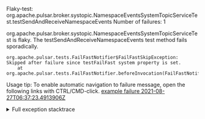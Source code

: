         
Flaky-test: org.apache.pulsar.broker.systopic.NamespaceEventsSystemTopicServiceTest.testSendAndReceiveNamespaceEvents
Number of failures: 1

org.apache.pulsar.broker.systopic.NamespaceEventsSystemTopicServiceTest is flaky. The testSendAndReceiveNamespaceEvents test method fails sporadically.

```
org.apache.pulsar.tests.FailFastNotifier$FailFastSkipException: Skipped after failure since testFailFast system property is set.
	at org.apache.pulsar.tests.FailFastNotifier.beforeInvocation(FailFastNotifier.java:88)

```

Usage tip: To enable automatic navigation to failure message, open the following links with CTRL/CMD-click.
[example failure 2021-08-27T06:37:23.4913906Z](https://github.com/apache/pulsar/runs/3440411059?check_suite_focus=true#step:9:367)


<details>
<summary>Full exception stacktrace</summary>
<code><pre>
org.apache.pulsar.tests.FailFastNotifier$FailFastSkipException: Skipped after failure since testFailFast system property is set.
	at org.apache.pulsar.tests.FailFastNotifier.beforeInvocation(FailFastNotifier.java:88)

</pre></code>
</details>


